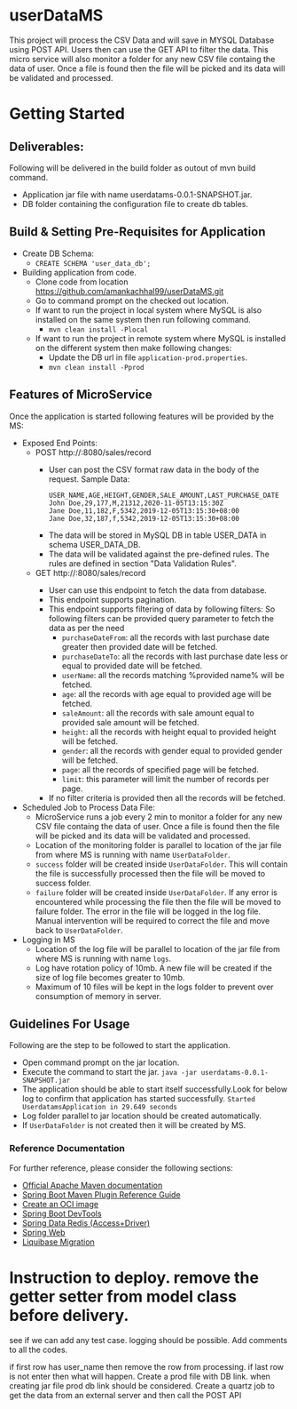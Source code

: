 # userDataMS
This project will process the CSV Data and will save in MYSQL Database using POST API. 
Users then can use the GET API to filter the data.
This micro service will also monitor a folder for any new CSV file containg the data of user. Once a file is found then the file will be picked and its data will be validated and processed.

# Getting Started
## Deliverables:
Following will be delivered in the build folder as outout of mvn build command.
* Application jar file with name userdatams-0.0.1-SNAPSHOT.jar.
* DB folder containing the configuration file to create db tables. 

## Build & Setting Pre-Requisites for Application
* Create DB Schema: 
	* `CREATE SCHEMA 'user_data_db';`
* Building application from code.
	* Clone code from location https://github.com/amankachhal99/userDataMS.git
	* Go to command prompt on the checked out location.
	* If want to run the project in local system where MySQL is also installed on the same system then run following command.
		* `mvn clean install -Plocal`
	* If want to run the project in remote system where MySQL is installed on the different system then make following changes:
		* Update the DB url in file `application-prod.properties`.
		* `mvn clean install -Pprod`

## Features of MicroService
Once the application is started following features will be provided by the MS:
* Exposed End Points:
	* POST http://<IP Address or HOSTNAME>:8080/sales/record
		* User can post the CSV format raw data in the body of the request. Sample Data:
			```
			USER_NAME,AGE,HEIGHT,GENDER,SALE_AMOUNT,LAST_PURCHASE_DATE
			John Doe,29,177,M,21312,2020-11-05T13:15:30Z
			Jane Doe,11,182,F,5342,2019-12-05T13:15:30+08:00
			Jane Doe,32,187,f,5342,2019-12-05T13:15:30+08:00
			```
		* The data will be stored in MySQL DB in table USER_DATA in schema USER_DATA_DB.
		* The data will be validated against the pre-defined rules. The rules are defined in section "Data Validation Rules".
	* GET http://<IP Address or HOSTNAME>:8080/sales/record
		* User can use this endpoint to fetch the data from database.
		* This endpoint supports pagination.
		* This endpoint supports filtering of data by following filters: So following filters can be provided query parameter to fetch the data as per the need
			* `purchaseDateFrom`: all the records with last purchase date greater then provided date will be fetched.
			* `purchaseDateTo`: all the records with last purchase date less or equal to provided date will be fetched.
			* `userName`: all the records matching %provided name% will be fetched. 
			* `age`: all the records with age equal to provided age will be fetched. 
			* `saleAmount`: all the records with sale amount equal to provided sale amount will be fetched. 
			* `height`: all the records with height equal to provided height will be fetched. 
			* `gender`: all the records with gender equal to provided gender will be fetched. 
			* `page`: all the records of specified page will be fetched. 
			* `limit`: this parameter will limit the number of records per page. 
		* If no filter criteria is provided then all the records will be fetched.
* Scheduled Job to Process Data File:
	* MicroService runs a job every 2 min to monitor a folder for any new CSV file containg the data of user. Once a file is found then the file will be picked and its data will be validated and processed. 
	* Location of the monitoring folder is parallel to location of the jar file from where MS is running with name `UserDataFolder`.
	* `success` folder will be created inside `UserDataFolder`. This will contain the file is successfully processed then the file will be moved to success folder.
	* `failure` folder will be created inside `UserDataFolder`. If any error is encountered while processing the file then the file will be moved to failure folder. The error in the file will be logged in the log file. Manual intervention will be required to correct the file and move back to `UserDataFolder`.
* Logging in MS
	* Location of the log file will be parallel to location of the jar file from where MS is running with name `logs`.
	* Log have rotation policy of 10mb. A new file will be created if the size of log file becomes greater to 10mb.
	* Maximum of 10 files will be kept in the logs folder to prevent over consumption of memory in server.
		
## Guidelines For Usage
Following are the step to be followed to start the application.
* Open command prompt on the jar location. 
* Execute the command to start the jar.
	`java -jar userdatams-0.0.1-SNAPSHOT.jar`
* The application should be able to start itself successfully.Look for below log to confirm that application has started successfully.
`Started UserdatamsApplication in 29.649 seconds`
* Log folder parallel to jar location should be created automatically.
* If `UserDataFolder` is not created then it will be created by MS. 

### Reference Documentation
For further reference, please consider the following sections:

* [Official Apache Maven documentation](https://maven.apache.org/guides/index.html)
* [Spring Boot Maven Plugin Reference Guide](https://docs.spring.io/spring-boot/docs/2.3.1.RELEASE/maven-plugin/reference/html/)
* [Create an OCI image](https://docs.spring.io/spring-boot/docs/2.3.1.RELEASE/maven-plugin/reference/html/#build-image)
* [Spring Boot DevTools](https://docs.spring.io/spring-boot/docs/2.3.1.RELEASE/reference/htmlsingle/#using-boot-devtools)
* [Spring Data Redis (Access+Driver)](https://docs.spring.io/spring-boot/docs/2.3.1.RELEASE/reference/htmlsingle/#boot-features-redis)
* [Spring Web](https://docs.spring.io/spring-boot/docs/2.3.1.RELEASE/reference/htmlsingle/#boot-features-developing-web-applications)
* [Liquibase Migration](https://docs.spring.io/spring-boot/docs/2.3.1.RELEASE/reference/htmlsingle/#howto-execute-liquibase-database-migrations-on-startup)


Instruction to deploy.
remove the getter setter from model class before delivery.
===============================
see if we can add any test case. 
logging should be possible.
Add comments to all the codes.

if first row has user_name then remove the row from processing. 
if last row is not enter then what will happen. 
Create a prod file with DB link. 
when creating jar file prod db link should be considered. 
Create a quartz job to get the data from an external server and then call the POST API
